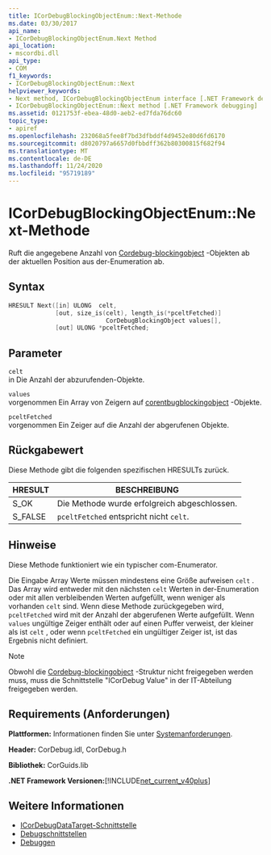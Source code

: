 ```yaml
---
title: ICorDebugBlockingObjectEnum::Next-Methode
ms.date: 03/30/2017
api_name:
- ICorDebugBlockingObjectEnum.Next Method
api_location:
- mscordbi.dll
api_type:
- COM
f1_keywords:
- ICorDebugBlockingObjectEnum::Next
helpviewer_keywords:
- Next method, ICorDebugBlockingObjectEnum interface [.NET Framework debugging]
- ICorDebugBlockingObjectEnum::Next method [.NET Framework debugging]
ms.assetid: 0121753f-ebea-48d0-aeb2-ed7fda76dc60
topic_type:
- apiref
ms.openlocfilehash: 232068a5fee8f7bd3dfbddf4d9452e80d6fd6170
ms.sourcegitcommit: d8020797a6657d0fbbdff362b80300815f682f94
ms.translationtype: MT
ms.contentlocale: de-DE
ms.lasthandoff: 11/24/2020
ms.locfileid: "95719189"
---
```

# <a name="icordebugblockingobjectenumnext-method"></a>ICorDebugBlockingObjectEnum::Next-Methode

Ruft die angegebene Anzahl von [Cordebug-blockingobject](cordebugblockingobject-structure.md) -Objekten ab der aktuellen Position aus der-Enumeration ab.  
  
## <a name="syntax"></a>Syntax  
  
```cpp  
HRESULT Next([in] ULONG  celt,  
             [out, size_is(celt), length_is(*pceltFetched)]  
                           CorDebugBlockingObject values[],  
             [out] ULONG *pceltFetched;  
```  
  
## <a name="parameters"></a>Parameter  

 `celt`  
 in Die Anzahl der abzurufenden-Objekte.  
  
 `values`  
 vorgenommen Ein Array von Zeigern auf [corentbugblockingobject](cordebugblockingobject-structure.md) -Objekte.  
  
 `pceltFetched`  
 vorgenommen Ein Zeiger auf die Anzahl der abgerufenen Objekte.  
  
## <a name="return-value"></a>Rückgabewert  

 Diese Methode gibt die folgenden spezifischen HRESULTs zurück.  
  
|HRESULT|BESCHREIBUNG|  
|-------------|-----------------|  
|S_OK|Die Methode wurde erfolgreich abgeschlossen.|  
|S_FALSE|`pceltFetched` entspricht nicht `celt`.|  
  
## <a name="remarks"></a>Hinweise  

 Diese Methode funktioniert wie ein typischer com-Enumerator.  
  
 Die Eingabe Array Werte müssen mindestens eine Größe aufweisen `celt` . Das Array wird entweder mit den nächsten `celt` Werten in der-Enumeration oder mit allen verbleibenden Werten aufgefüllt, wenn weniger als vorhanden `celt` sind. Wenn diese Methode zurückgegeben wird, `pceltFetched` wird mit der Anzahl der abgerufenen Werte aufgefüllt. Wenn `values` ungültige Zeiger enthält oder auf einen Puffer verweist, der kleiner als ist `celt` , oder wenn `pceltFetched` ein ungültiger Zeiger ist, ist das Ergebnis nicht definiert.  
  
> [!NOTE]
> Obwohl die [Cordebug-blockingobject](cordebugblockingobject-structure.md) -Struktur nicht freigegeben werden muss, muss die Schnittstelle "ICorDebug Value" in der IT-Abteilung freigegeben werden.  
  
## <a name="requirements"></a>Requirements (Anforderungen)  

 **Plattformen:** Informationen finden Sie unter [Systemanforderungen](../../get-started/system-requirements.md).  
  
 **Header:** CorDebug.idl, CorDebug.h  
  
 **Bibliothek:** CorGuids.lib  
  
 **.NET Framework Versionen:**[!INCLUDE[net_current_v40plus](../../../../includes/net-current-v40plus-md.md)]  
  
## <a name="see-also"></a>Weitere Informationen

- [ICorDebugDataTarget-Schnittstelle](icordebugdatatarget-interface.md)
- [Debugschnittstellen](debugging-interfaces.md)
- [Debuggen](index.md)
